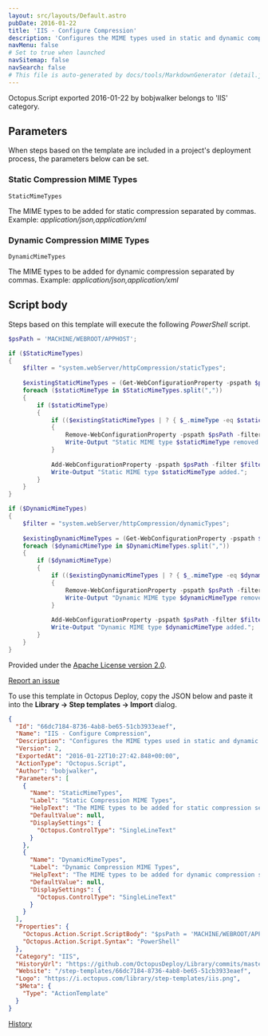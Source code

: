 ```yaml
---
layout: src/layouts/Default.astro
pubDate: 2016-01-22
title: 'IIS - Configure Compression'
description: 'Configures the MIME types used in static and dynamic compression e.g. The application/json MIME type can be configured to be served using GZIP compression.'
navMenu: false
# Set to true when launched
navSitemap: false
navSearch: false
# This file is auto-generated by docs/tools/MarkdownGenerator (detail.js)
---
```


Octopus.Script exported 2016-01-22 by bobjwalker belongs to 'IIS' category.

## Parameters

When steps based on the template are included in a project's deployment process, the parameters below can be set.


<div class="param">

### Static Compression MIME Types

`StaticMimeTypes`

The MIME types to be added for static compression separated by commas. Example: _application/json,application/xml_

</div>
        
<div class="param">

### Dynamic Compression MIME Types

`DynamicMimeTypes`

The MIME types to be added for dynamic compression separated by commas. Example: _application/json,application/xml_

</div>
        

## Script body

Steps based on this template will execute the following *PowerShell* script.

```powershell
$psPath = 'MACHINE/WEBROOT/APPHOST';

if ($StaticMimeTypes)
{
    $filter = "system.webServer/httpCompression/staticTypes";
    
    $existingStaticMimeTypes = (Get-WebConfigurationProperty -pspath $psPath -filter $filter -name ".").Collection;
    foreach ($staticMimeType in $StaticMimeTypes.split(","))
    {
        if ($staticMimeType)
        {
            if (($existingStaticMimeTypes | ? { $_.mimeType -eq $staticMimeType }).Count -ne 0)
            {
                Remove-WebConfigurationProperty -pspath $psPath -filter $filter -name "." -AtElement @{mimeType=$staticMimeType};
                Write-Output "Static MIME type $staticMimeType removed.";
            }
            
            Add-WebConfigurationProperty -pspath $psPath -filter $filter -name "." -value @{mimeType=$staticMimeType;enabled='True'};
            Write-Output "Static MIME type $staticMimeType added.";
        }
    }
}

if ($DynamicMimeTypes)
{
    $filter = "system.webServer/httpCompression/dynamicTypes";
    
    $existingDynamicMimeTypes = (Get-WebConfigurationProperty -pspath $psPath -filter $filter -name ".").Collection;
    foreach ($dynamicMimeType in $DynamicMimeTypes.split(","))
    {
        if ($dynamicMimeType)
        {
            if (($existingDynamicMimeTypes | ? { $_.mimeType -eq $dynamicMimeType }).Count -ne 0)
            {
                Remove-WebConfigurationProperty -pspath $psPath -filter $filter -name "." -AtElement @{mimeType=$dynamicMimeType};
                Write-Output "Dynamic MIME type $dynamicMimeType removed.";
            }
            
            Add-WebConfigurationProperty -pspath $psPath -filter $filter -name "." -value @{mimeType=$dynamicMimeType;enabled='True'};
            Write-Output "Dynamic MIME type $dynamicMimeType added.";
        }
    }
}
```

Provided under the [Apache License version 2.0](https://github.com/OctopusDeploy/Library/blob/master/LICENSE.txt).

[Report an issue](https://github.com/OctopusDeploy/Library/issues/new?assignees=&labels=&projects=&template=bug-report.yml&title=Issue%20with%20IIS%20-%20Configure%20Compression&step-template=IIS%20-%20Configure%20Compression)

<div class="get-json">

To use this template in Octopus Deploy, copy the JSON below and paste it into the **Library → Step templates → Import** dialog.

```json
{
  "Id": "66dc7184-8736-4ab8-be65-51cb3933eaef",
  "Name": "IIS - Configure Compression",
  "Description": "Configures the MIME types used in static and dynamic compression e.g. The application/json MIME type can be configured to be served using GZIP compression.",
  "Version": 2,
  "ExportedAt": "2016-01-22T10:27:42.848+00:00",
  "ActionType": "Octopus.Script",
  "Author": "bobjwalker",
  "Parameters": [
    {
      "Name": "StaticMimeTypes",
      "Label": "Static Compression MIME Types",
      "HelpText": "The MIME types to be added for static compression separated by commas. Example: _application/json,application/xml_",
      "DefaultValue": null,
      "DisplaySettings": {
        "Octopus.ControlType": "SingleLineText"
      }
    },
    {
      "Name": "DynamicMimeTypes",
      "Label": "Dynamic Compression MIME Types",
      "HelpText": "The MIME types to be added for dynamic compression separated by commas. Example: _application/json,application/xml_",
      "DefaultValue": null,
      "DisplaySettings": {
        "Octopus.ControlType": "SingleLineText"
      }
    }
  ],
  "Properties": {
    "Octopus.Action.Script.ScriptBody": "$psPath = 'MACHINE/WEBROOT/APPHOST';\n\nif ($StaticMimeTypes)\n{\n    $filter = \"system.webServer/httpCompression/staticTypes\";\n    \n    $existingStaticMimeTypes = (Get-WebConfigurationProperty -pspath $psPath -filter $filter -name \".\").Collection;\n    foreach ($staticMimeType in $StaticMimeTypes.split(\",\"))\n    {\n        if ($staticMimeType)\n        {\n            if (($existingStaticMimeTypes | ? { $_.mimeType -eq $staticMimeType }).Count -ne 0)\n            {\n                Remove-WebConfigurationProperty -pspath $psPath -filter $filter -name \".\" -AtElement @{mimeType=$staticMimeType};\n                Write-Output \"Static MIME type $staticMimeType removed.\";\n            }\n            \n            Add-WebConfigurationProperty -pspath $psPath -filter $filter -name \".\" -value @{mimeType=$staticMimeType;enabled='True'};\n            Write-Output \"Static MIME type $staticMimeType added.\";\n        }\n    }\n}\n\nif ($DynamicMimeTypes)\n{\n    $filter = \"system.webServer/httpCompression/dynamicTypes\";\n    \n    $existingDynamicMimeTypes = (Get-WebConfigurationProperty -pspath $psPath -filter $filter -name \".\").Collection;\n    foreach ($dynamicMimeType in $DynamicMimeTypes.split(\",\"))\n    {\n        if ($dynamicMimeType)\n        {\n            if (($existingDynamicMimeTypes | ? { $_.mimeType -eq $dynamicMimeType }).Count -ne 0)\n            {\n                Remove-WebConfigurationProperty -pspath $psPath -filter $filter -name \".\" -AtElement @{mimeType=$dynamicMimeType};\n                Write-Output \"Dynamic MIME type $dynamicMimeType removed.\";\n            }\n            \n            Add-WebConfigurationProperty -pspath $psPath -filter $filter -name \".\" -value @{mimeType=$dynamicMimeType;enabled='True'};\n            Write-Output \"Dynamic MIME type $dynamicMimeType added.\";\n        }\n    }\n}",
    "Octopus.Action.Script.Syntax": "PowerShell"
  },
  "Category": "IIS",
  "HistoryUrl": "https://github.com/OctopusDeploy/Library/commits/master/step-templates//opt/buildagent/work/75443764cd38076d/step-templates/iis-configure-compression.json",
  "Website": "/step-templates/66dc7184-8736-4ab8-be65-51cb3933eaef",
  "Logo": "https://i.octopus.com/library/step-templates/iis.png",
  "$Meta": {
    "Type": "ActionTemplate"
  }
}
```

[History](https://github.com/OctopusDeploy/Library/commits/master/step-templates/https://github.com/OctopusDeploy/Library/commits/master/step-templates//opt/buildagent/work/75443764cd38076d/step-templates/iis-configure-compression.json)

</div>
